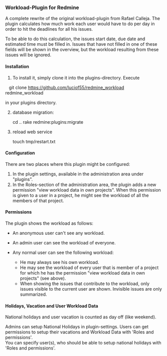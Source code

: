 ### Workload-Plugin for Redmine

A complete rewrite of the original workload-plugin from Rafael Calleja. The
plugin calculates how much work each user would have to do per day in order
to hit the deadlines for all his issues.

To be able to do this calculation, the issues start date, due date and
estimated time must be filled in. Issues that have not filled in one of
these fields will be shown in the overview, but the workload resulting from
these issues will be ignored.

#### Installation

1. To install it, simply clone it into the plugins-directory. Execute

    git clone https://github.com/luciof55/redmine_workload redmine_workload

 in your plugins directory. 

2. database migration:

	cd ..
	rake redmine:plugins:migrate
	
3. reload web service

	touch tmp/restart.txt
    
#### Configuration

There are two places where this plugin might be configured:

1. In the plugin settings, available in the administration area under "plugins".
2. In the Roles-section of the administration area, the plugin adds a new
  permission "view workload data in own projects". When this permission is given
  to a user in a project, he might see the workload of all the members of that
  project.

#### Permissions

The plugin shows the workload as follows:

* An anonymous user can't see any workload.
* An admin user can see the workload of everyone.
* Any normal user can see the following workload:

  - He may always see his own workload.
  - He may see the workload of every user that is member of a project for which
    he has the permission "view workload data in own projects" (see above).
  - When showing the issues that contribute to the workload, only issues visible
    to the current user are shown. Invisible issues are only summarized.

#### Holidays, Vacation and User Workload Data

National holidays and user vacation is counted as day off (like weekend).

Admins can setup National Holidays in plugin-settings.
Users can get permissions to setup their vacations and Workload Data with 'Roles and permissions'.  
You can specify user(s), who should be able to setup national holidays with 'Roles and permissions'.
